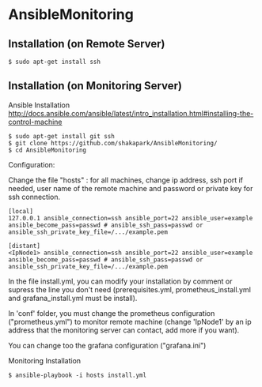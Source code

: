 # AnsibleMonitoring
## Installation (on Remote Server)
~~~ shell
$ sudo apt-get install ssh
~~~
## Installation (on Monitoring Server)
Ansible Installation
http://docs.ansible.com/ansible/latest/intro_installation.html#installing-the-control-machine

~~~ shell
$ sudo apt-get install git ssh
$ git clone https://github.com/shakapark/AnsibleMonitoring/
$ cd AnsibleMonitoring
~~~

Configuration:

Change the file "hosts" : for all machines, change ip address, ssh port if needed, user name of the remote machine and password or private key for ssh connection.
~~~ shell
[local]
127.0.0.1 ansible_connection=ssh ansible_port=22 ansible_user=example ansible_become_pass=passwd # ansible_ssh_pass=passwd or ansible_ssh_private_key_file=/.../example.pem

[distant]
<IpNode1> ansible_connection=ssh ansible_port=22 ansible_user=example ansible_become_pass=passwd # ansible_ssh_pass=passwd or ansible_ssh_private_key_file=/.../example.pem
~~~
In the file install.yml, you can modify your installation by comment or supress the line you don't need (prerequisites.yml, prometheus_install.yml and grafana_install.yml must be install).

In 'conf' folder, you must change the prometheus configuration ("prometheus.yml") to monitor remote machine (change 'IpNode1' by an ip address that the monitoring server can contact, add more if you want).

You can change too the grafana configuration ("grafana.ini")

Monitoring Installation
~~~ shell
$ ansible-playbook -i hosts install.yml
~~~
